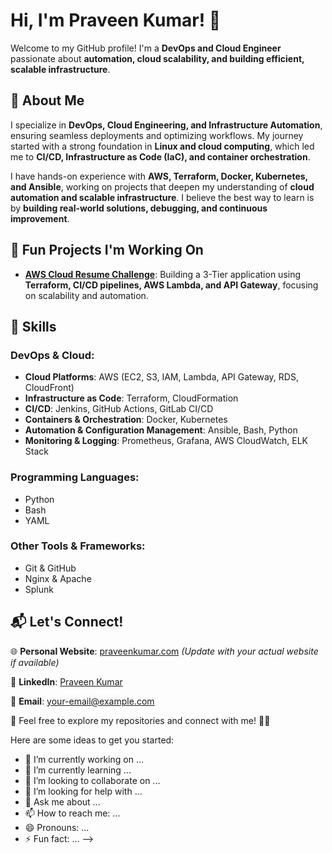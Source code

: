 # Hi, I'm Praveen Kumar! 👋

Welcome to my GitHub profile! I'm a **DevOps and Cloud Engineer** passionate about **automation, cloud scalability, and building efficient, scalable infrastructure**.

## 🌟 About Me  

I specialize in **DevOps, Cloud Engineering, and Infrastructure Automation**, ensuring seamless deployments and optimizing workflows. My journey started with a strong foundation in **Linux and cloud computing**, which led me to **CI/CD, Infrastructure as Code (IaC), and container orchestration**.

I have hands-on experience with **AWS, Terraform, Docker, Kubernetes, and Ansible**, working on projects that deepen my understanding of **cloud automation and scalable infrastructure**. I believe the best way to learn is by **building real-world solutions, debugging, and continuous improvement**.

## 🚀 Fun Projects I'm Working On  

- **[AWS Cloud Resume Challenge](https://github.com/PraveenKumar8919/Terraform-AWS-EKS)**: Building a 3-Tier application using **Terraform, CI/CD pipelines, AWS Lambda, and API Gateway**, focusing on scalability and automation.   

## 🔧 Skills  

### **DevOps & Cloud:**  
- **Cloud Platforms**: AWS (EC2, S3, IAM, Lambda, API Gateway, RDS, CloudFront)  
- **Infrastructure as Code**: Terraform, CloudFormation  
- **CI/CD**: Jenkins, GitHub Actions, GitLab CI/CD  
- **Containers & Orchestration**: Docker, Kubernetes  
- **Automation & Configuration Management**: Ansible, Bash, Python  
- **Monitoring & Logging**: Prometheus, Grafana, AWS CloudWatch, ELK Stack  

### **Programming Languages:**  
- Python  
- Bash  
- YAML  

### **Other Tools & Frameworks:**  
- Git & GitHub  
- Nginx & Apache  
- Splunk

## 📬 Let's Connect!  

🌐 **Personal Website**: [praveenkumar.com](https://www.praveenaws.online) *(Update with your actual website if available)*  

💼 **LinkedIn**: [Praveen Kumar](https://www.linkedin.com/in/praveen-kumar/)  

📧 **Email**: [your-email@example.com](mailto:praveenkumargoud1@outlook.com)  

📌 Feel free to explore my repositories and connect with me! 🚀😊  

<!---
PraveenKumar/PraveenKumar is a ✨ special ✨ repository because its `README.md` (this file) appears on your GitHub profile.
You can click the Preview link to take a look at your changes.
--->

Here are some ideas to get you started:

- 🔭 I’m currently working on ...
- 🌱 I’m currently learning ...
- 👯 I’m looking to collaborate on ...
- 🤔 I’m looking for help with ...
- 💬 Ask me about ...
- 📫 How to reach me: ...
- 😄 Pronouns: ...
- ⚡ Fun fact: ...
-->
